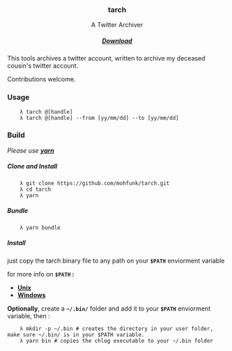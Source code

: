 <h3 align="center">
    <b>tarch</b>
</h3>
<p align="center">
 A Twitter Archiver
</p>
<h5 align="center">
    <a href="https://github.com/mohfunk/tarch/releases">Download</a>
</h5>
This tools archives a twitter account, written to archive my deceased cousin's twitter account.

Contributions welcome.

### Usage

```shell
    λ tarch @[handle]
    λ tarch @[handle] --from [yy/mm/dd] --to [yy/mm/dd]
```

### Build

_Please use **[yarn](https://yarnpkg.com/lang/en/)**_

##### Clone and Install

```shell
    λ git clone https://github.com/mohfunk/tarch.git
    λ cd tarch
    λ yarn
```

##### **Bundle**

```shell
    λ yarn bundle
```

##### **Install**

just copy the tarch binary file to any path on your **`$PATH`** enviorment variable

for more info on **`$PATH` :**

- **[Unix](http://osxdaily.com/2014/08/14/add-new-path-to-path-command-line/)**
- **[Windows](https://www.architectryan.com/2018/03/17/add-to-the-path-on-windows-10/)**

**Optionally**, create a **`~/.bin/`** folder and add it to your **`$PATH`** enviorment variable, then :

```shell
    λ mkdir -p ~/.bin # creates the directory in your user folder, make sure ~/.bin/ is in your $PATH variable.
    λ yarn bin # copies the chlog executable to your ~/.bin folder
```
